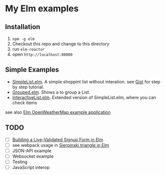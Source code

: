 # My Elm examples

## Installation

1. `npm -g elm`
2. Checkout this repo and change to this directory
3. run `elm-reactor`
4. open `http://localhost:80000`

## Simple Examples

* [SimpleList.elm](SimpleList.elm). A simple shoppint list without interation. see [Gist](https://gist.github.com/HusseinMorsy/8c726fc58be40722a147488db9da33e3) for step by step tutorial.
* [Grouped.elm](Grouped.elm). Shows a to group a List.
* [InteractiveList.elm](InteractiveList.elm). Extended version of SimpleList.elm, where you can check items

see also [Elm OpenWeatherMap example application](https://github.com/HusseinMorsy/elm-openweathermap-example)

## TODO


- [ ] [Building a Live-Validated Signup Form in Elm](http://tech.noredink.com/post/129641182738/building-a-live-validated-signup-form-in-elm)
- [ ] see webpack usage in [Sierpinski triangle in Elm](https://github.com/halfzebra/elm-sierpinski)
- [ ] JSON-API example
- [ ] Websocket example
- [ ] Testing
- [ ] JavaScript interop

